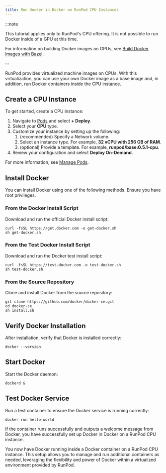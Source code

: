```yaml
---
title: Run Docker in Docker on RunPod CPU Instances
---
```


:::note

This tutorial applies only to RunPod's CPU offering.
It is not possible to run Docker inside of a GPU at this time.

For information on building Docker images on GPUs, see [Build Docker Images with Bazel](/tutorials/pods/build-docker-images).

:::

RunPod provides virtualized machine images on CPUs.
With this virtualization, you can use your own Docker image as a base image and, in addition, run Docker containers inside the CPU instance.

## Create a CPU Instance

To get started, create a CPU instance:

1. Navigate to [Pods](https://www.runpod.io/console/pods) and select **+ Deploy**.
2. Select your **CPU** type.
3. Customize your instance by setting up the following:
   1. (recommended) Specify a Network volume.
   2. Select an instance type. For example, **32 vCPU with 256 GB of RAM**.
   3. (optional) Provide a template. For example, **runpod/base:0.5.1-cpu**.
4. Review your configuration and select **Deploy On-Demand**.

For more information, see [Manage Pods](/pods/manage-pods#start-a-pod).

## Install Docker

You can install Docker using one of the following methods.
Ensure you have root privileges.

### From the Docker Install Script

Download and run the official Docker install script:

```shell
curl -fsSL https://get.docker.com -o get-docker.sh
sh get-docker.sh
```

### From the Test Docker Install Script

Download and run the Docker test install script:

```shell
curl -fsSL https://test.docker.com -o test-docker.sh
sh test-docker.sh
```

### From the Source Repository

Clone and install Docker from the source repository:

```shell
git clone https://github.com/docker/docker-ce.git
cd docker-ce
sh install.sh
```

## Verify Docker Installation

After installation, verify that Docker is installed correctly:

```shell
docker --version
```

## Start Docker

Start the Docker daemon:

```shell
dockerd &
```

## Test Docker Service

Run a test container to ensure the Docker service is running correctly:

```shell
docker run hello-world
```

If the container runs successfully and outputs a welcome message from Docker, you have successfully set up Docker in Docker on a RunPod CPU instance.

You now have Docker running inside a Docker container on a RunPod CPU instance.
This setup allows you to manage and run additional containers as needed, leveraging the flexibility and power of Docker within a virtualized environment provided by RunPod.
